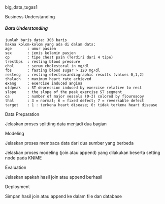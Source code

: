big_data_tugas1

Business Understanding

##### Data Understanding
```
jumlah baris data: 303 baris 
makna kolom-kolom yang ada di dalam data:
age       : umur pasien
sex       : jenis kelamin pasien
cp        : tipe chest pain (Terdiri dari 4 tipe)
trestbps  : resting blood pressure
chol      : serum cholestoral in mg/dl 
fbs       : fasting blood sugar > 120 mg/dl
restecg   : resting electrocardiographic results (values 0,1,2)
thalach   : maximum heart rate achieved 
exang     : exercise induced angina 
oldpeak   : ST depression induced by exercise relative to rest 
slope     : the slope of the peak exercise ST segment 
ca        : number of major vessels (0-3) colored by flourosopy 
thal      : 3 = normal; 6 = fixed defect; 7 = reversable defect
target    : 1 : terkena heart disease; 0: tidak terkena heart disease
```

Data Preparation

Jelaskan proses splitting data menjadi dua bagian

Modeling

Jelaskan proses membaca data dari dua sumber yang berbeda

Jelaskan proses modeling (join atau append) yang dilakukan beserta setting node pada KNIME

Evaluation

Jelaskan apakah hasil join atau append berhasil

Deployment

Simpan hasil join atau append ke dalam file dan database
